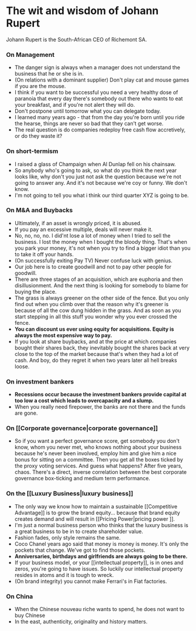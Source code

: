 # The wit and wisdom of Johann Rupert
Johann Rupert is the South-African CEO of Richemont SA.

### On Management
- The danger sign is always when a manager does not understand the business that he or she is in.
-  (On relations with a dominant supplier) Don't play cat and mouse games if you are the mouse.
-  I think if you want to be successful you need a very healthy dose of paranoia that every day there's somebody out there who wants to eat your breakfast, and if you're not alert they will do.
-  Don't postpone until tomorrow what you can delegate today.
-  I learned many years ago - that from the day you're born until you ride the hearse, things are never so bad that they can't get worse.
-  The real question is do companies redeploy free cash flow accretively, or do they waste it?

### On short-termism
- I raised a glass of Champaign when Al Dunlap fell on his chainsaw.
- So anybody who's going to ask, so what do you think the next year looks like, why don't you just not ask the question because we're not going to answer any. And it's not because we're coy or funny. We don't know.
- I'm not going to tell you what i think our third quarter XYZ is going to be.

### On M&A and Buybacks
- Ultimately, if an asset is wrongly priced, it is abused.
- If you pay an excessive multiple, deals will never make it.
- No, no, no, no. I did'nt lose a lot of money when I tried to sell the business. I lost the money when I bought the bloody thing. That's when you  park your money, it's not when you try to find a bigger idiot than you to take it off your hands.
- (On successfully exiting Pay TV) Never confuse luck with genius.
- Our job here is to create goodwill and not to pay other people for goodwill.
- There are three stages of an acquisition, which are euphoria and then disillusionment. And the next thing is looking for somebody to blame for buying the place. 
- The grass is always greener on the other side of the fence. But you only find out when you climb over that the reason why it's greener is because of all the cow dung hidden in the grass. And as soon as you start stepping in all this stuff you wonder why you ever crossed the fence.
- **You can discount us ever using equity for acquisitions. Equity is always the most expensive way to pay.**
- If you look at share buybacks, and at the price at which companies bought their shares back, they inevitably bought the shares back at very close to the top of the market because that's when they had a lot of cash. And boy, do they regret it when two years later all hell breaks loose.

### On investment bankers
- **Recessions occur because the investment bankers provide capital at too low a cost which leads to overcapacity and a slump.**
- When you really need firepower, the banks are not there and the funds are gone.


### On [[Corporate governance|corporate governance]]
- So if you want a perfect governance score, get somebody you don't know, whom you never met, who knows nothing about your business because he's never been involved, employ him and give him a nice bonus for sitting on a committee. Then you get all the boxes ticked  by the proxy voting services.  And guess what happens? After five years, chaos. There's a direct, inverse correlation between the best corporate governance box-ticking and medium term performance.

### On the [[Luxury Business|luxury business]]
- The only way we know how to maintain a sustainable [[Competitive Advantage]] is to grow the brand equity... because that brand equity creates demand and will result in [[Pricing Power|pricing power ]].
- I'm just a normal business person who thinks that the luxury business is a great business to be in to create shareholder value.
- Fashion fades, only style remains the same.
- Coco Chanel years ago said that money is money is money. It's only the pockets that change. We've got to find those pockets.
- **Anniversaries, birthdays and girlfriends are always going to be there.**
- If your business model, or your [[intellectual property]], is in ones and zeros, you're going to have issues. So luckily our intellectual property resides in atoms and it is tough to wreck.
- (On brand integrity) you cannot make Ferrari's in Fiat factories.


### On China
- When the Chinese nouveau riche wants to spend, he does not want to buy Chinese
- In the east, authenticity, originality and history matters.

